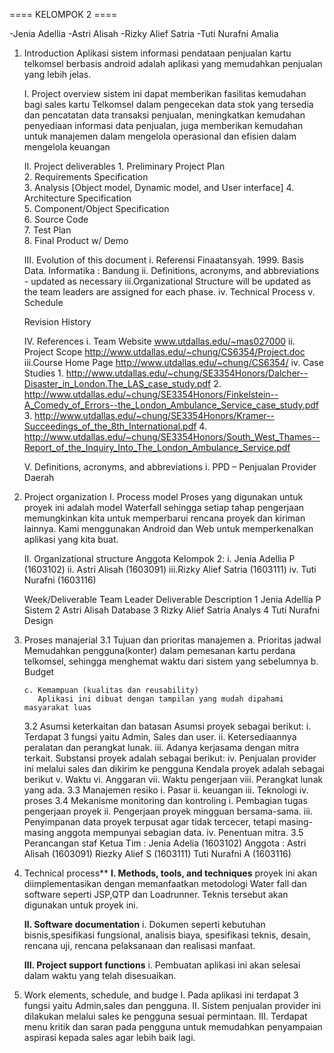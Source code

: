 ﻿==== KELOMPOK 2 ====

-Jenia Adellia
-Astri Alisah
-Rizky Alief Satria
-Tuti Nurafni Amalia

1.	Introduction
Aplikasi sistem informasi pendataan penjualan kartu telkomsel berbasis android adalah aplikasi yang memudahkan penjualan yang lebih jelas.

	I.	Project overview
	sistem ini dapat memberikan fasilitas kemudahan bagi sales kartu Telkomsel dalam pengecekan data stok yang tersedia dan pencatatan data transaksi penjualan, meningkatkan kemudahan
	penyediaan informasi data penjualan, juga memberikan kemudahan untuk
	manajemen dalam mengelola operasional dan efisien dalam mengelola keuangan

	II.	Project deliverables
		1. Preliminary Project Plan						
		2. Requirements Specification						
		3. Analysis [Object model, Dynamic model, and User interface]
		4. Architecture Specification						
		5. Component/Object Specification					
		6. Source Code						   
		7. Test Plan 						   
		8. Final Product w/ Demo

	III.	Evolution of this document
			i.	Referensi
				Finaatansyah. 1999. Basis Data. Informatika : Bandung
			ii.	Definitions, acronyms, and abbreviations - updated as necessary
			iii.Organizational Structure will be updated as the team leaders are 	assigned for each phase.
			iv.	Technical Process
			v. Schedule

	Revision History

	IV.	References
			i.	Team Website	www.utdallas.edu/~mas027000
			ii.	Project Scope 	http://www.utdallas.edu/~chung/CS6354/Project.doc
			iii.Course Home Page http://www.utdallas.edu/~chung/CS6354/
			iv.	Case Studies
			1.	http://www.utdallas.edu/~chung/SE3354Honors/Dalcher--Disaster_in_London.The_LAS_case_study.pdf
			2.	http://www.utdallas.edu/~chung/SE3354Honors/Finkelstein--A_Comedy_of_Errors--the_London_Ambulance_Service_case_study.pdf
			3.	http://www.utdallas.edu/~chung/SE3354Honors/Kramer--Succeedings_of_the_8th_International.pdf
			4.	http://www.utdallas.edu/~chung/SE3354Honors/South_West_Thames--Report_of_the_Inquiry_Into_The_London_Ambulance_Service.pdf

	V.	Definitions, acronyms, and abbreviations
			i.	PPD – Penjualan Provider Daerah
  

2.	Project organization
	I.	Process model
		Proses yang digunakan untuk proyek ini adalah model Waterfall sehingga setiap tahap pengerjaan memungkinkan kita untuk memperbarui rencana proyek dan kiriman lainnya.
		Kami menggunakan Android dan Web untuk memperkenalkan aplikasi yang kita buat.

	II.	Organizational structure
	Anggota Kelompok 2: 
	i.	Jenia Adellia P (1603102)
	ii.	Astri Alisah  (1603091)
	iii.Rizky Alief Satria (1603111)
	iv.	Tuti Nurafni (1603116)

	Week/Deliverable	Team Leader		Deliverable Description
	1					Jenia Adellia P			Sistem
	2					Astri Alisah  			Database
	3					Rizky Alief Satria		Analys
	4					Tuti Nurafni			Design

3.	Proses manajerial
	3.1	Tujuan dan prioritas manajemen
		a. Prioritas jadwal
		   Memudahkan pengguna(konter) dalam pemesanan kartu perdana telkomsel, sehingga menghemat waktu dari sistem yang sebelumnya
		b. Budget
		   
		c. Kemampuan (kualitas dan reusability)
		   Aplikasi ini dibuat dengan tampilan yang mudah dipahami masyarakat luas

	3.2	Asumsi keterkaitan dan batasan
		Asumsi proyek sebagai berikut: 
		i.	Terdapat 3 fungsi yaitu Admin, Sales dan user.
		ii.	Ketersediaannya peralatan dan perangkat lunak.
		iii. Adanya kerjasama dengan mitra terkait.
		Substansi proyek adalah sebagai berikut:
		iv.	Penjualan provider ini melalui sales dan dikirim ke pengguna 
		Kendala proyek adalah sebagai berikut
		v.	Waktu
		vi.	Anggaran
		vii. Waktu pengerjaan
		viii. Perangkat lunak yang ada.
	3.3	Manajemen resiko
		i.	Pasar
		ii.	keuangan
		iii.	Teknologi
		iv.	proses
	3.4	Mekanisme monitoring dan kontroling 
		i.	Pembagian tugas pengerjaan proyek
		ii.	Pengerjaan proyek mingguan bersama-sama. 
		iii. 	Penyimpanan data proyek terpusat agar tidak tercecer, tetapi masing-masing anggota mempunyai sebagian data.
		iv.	Penentuan mitra.
	3.5	Perancangan staf
		Ketua Tim : Jenia Adelia (1603102)
		Anggota	: Astri Alisah	 (1603091)
			  Riezky Alief S	 (1603111)
			  Tuti Nurafni A	 (1603116)


4.	Technical process**
	**I.	Methods, tools, and techniques**
	proyek ini akan diimplementasikan dengan memanfaatkan  metodologi Water fall dan software seperti JSP,QTP dan Loadrunner. Teknis tersebut akan digunakan untuk proyek ini.

	**II.	Software documentation**
		i.	Dokumen seperti kebutuhan bisnis,spesifikasi fungsional, analisis biaya,  spesifikasi teknis, desain, rencana uji, rencana pelaksanaan dan realisasi manfaat.  

	**III.	Project support functions** 
		i.	Pembuatan aplikasi ini akan selesai dalam waktu yang telah disesuaikan.

5.	Work elements, schedule, and budge
	I.	Pada aplikasi ini terdapat 3 fungsi yaitu Admin,sales dan pengguna.
	II.	Sistem penjualan provider ini dilakukan melalui sales ke pengguna sesuai permintaan.
	III.	Terdapat menu kritik dan saran pada pengguna untuk memudahkan penyampaian aspirasi kepada sales agar lebih baik lagi.


